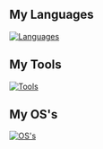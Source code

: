 ## My Languages
[![Languages](https://skillicons.dev/icons?i=java,kotlin,bash,cs,cpp,py,js,go,html,css&theme=light)](https://skillicons.dev)
## My Tools
[![Tools](https://skillicons.dev/icons?i=nodejs,androidstudio,arduino,blender,bootstrap,powershell,obsidian,npm,nextjs,mongodb,github,git,flask,dotnet&theme=light)](https://skillicons.dev)
## My OS's
[![OS's](https://skillicons.dev/icons?i=arch,ubuntu,debian,kali,windows,linux&theme=light)](https://skillicons.dev)
